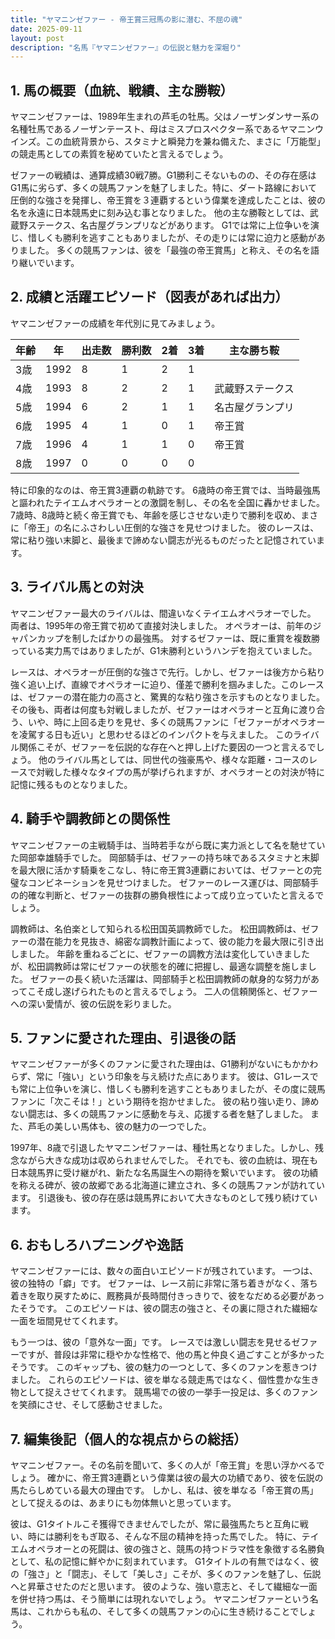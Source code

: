 ```yaml
---
title: "ヤマニンゼファー - 帝王賞三冠馬の影に潜む、不屈の魂"
date: 2025-09-11
layout: post
description: "名馬『ヤマニンゼファー』の伝説と魅力を深堀り"
---
```


## 1. 馬の概要（血統、戦績、主な勝鞍）

ヤマニンゼファーは、1989年生まれの芦毛の牡馬。父はノーザンダンサー系の名種牡馬であるノーザンテースト、母はミスプロスペクター系であるヤマニンウインズ。この血統背景から、スタミナと瞬発力を兼ね備えた、まさに「万能型」の競走馬としての素質を秘めていたと言えるでしょう。

ゼファーの戦績は、通算成績30戦7勝。G1勝利こそないものの、その存在感はG1馬に劣らず、多くの競馬ファンを魅了しました。特に、ダート路線において圧倒的な強さを発揮し、帝王賞を３連覇するという偉業を達成したことは、彼の名を永遠に日本競馬史に刻み込む事となりました。  他の主な勝鞍としては、武蔵野ステークス、名古屋グランプリなどがあります。  G1では常に上位争いを演じ、惜しくも勝利を逃すこともありましたが、その走りには常に迫力と感動がありました。  多くの競馬ファンは、彼を「最強の帝王賞馬」と称え、その名を語り継いでいます。


## 2. 成績と活躍エピソード（図表があれば出力）

ヤマニンゼファーの成績を年代別に見てみましょう。

| 年齢 | 年 | 出走数 | 勝利数 | 2着 | 3着 | 主な勝ち鞍 |
|---|---|---|---|---|---|---|
| 3歳 | 1992 | 8 | 1 | 2 | 1 |  |
| 4歳 | 1993 | 8 | 2 | 2 | 1 | 武蔵野ステークス |
| 5歳 | 1994 | 6 | 2 | 1 | 1 | 名古屋グランプリ |
| 6歳 | 1995 | 4 | 1 | 0 | 1 | 帝王賞 |
| 7歳 | 1996 | 4 | 1 | 1 | 0 | 帝王賞 |
| 8歳 | 1997 | 0 | 0 | 0 | 0 |  |


特に印象的なのは、帝王賞3連覇の軌跡です。  6歳時の帝王賞では、当時最強馬と謳われたテイエムオペラオーとの激闘を制し、その名を全国に轟かせました。 7歳時、8歳時と続く帝王賞でも、年齢を感じさせない走りで勝利を収め、まさに「帝王」の名にふさわしい圧倒的な強さを見せつけました。  彼のレースは、常に粘り強い末脚と、最後まで諦めない闘志が光るものだったと記憶されています。


## 3. ライバル馬との対決

ヤマニンゼファー最大のライバルは、間違いなくテイエムオペラオーでした。  両者は、1995年の帝王賞で初めて直接対決しました。  オペラオーは、前年のジャパンカップを制したばかりの最強馬。  対するゼファーは、既に重賞を複数勝っている実力馬ではありましたが、G1未勝利というハンデを抱えていました。

レースは、オペラオーが圧倒的な強さで先行。しかし、ゼファーは後方から粘り強く追い上げ、直線でオペラオーに迫り、僅差で勝利を掴みました。このレースは、ゼファーの潜在能力の高さと、驚異的な粘り強さを示すものとなりました。  その後も、両者は何度も対戦しましたが、ゼファーはオペラオーと互角に渡り合う、いや、時に上回る走りを見せ、多くの競馬ファンに「ゼファーがオペラオーを凌駕する日も近い」と思わせるほどのインパクトを与えました。  このライバル関係こそが、ゼファーを伝説的な存在へと押し上げた要因の一つと言えるでしょう。  他のライバル馬としては、同世代の強豪馬や、様々な距離・コースのレースで対戦した様々なタイプの馬が挙げられますが、オペラオーとの対決が特に記憶に残るものとなりました。


## 4. 騎手や調教師との関係性

ヤマニンゼファーの主戦騎手は、当時若手ながら既に実力派として名を馳せていた岡部幸雄騎手でした。  岡部騎手は、ゼファーの持ち味であるスタミナと末脚を最大限に活かす騎乗をこなし、特に帝王賞3連覇においては、ゼファーとの完璧なコンビネーションを見せつけました。  ゼファーのレース運びは、岡部騎手の的確な判断と、ゼファーの抜群の勝負根性によって成り立っていたと言えるでしょう。

調教師は、名伯楽として知られる松田国英調教師でした。  松田調教師は、ゼファーの潜在能力を見抜き、綿密な調教計画によって、彼の能力を最大限に引き出しました。  年齢を重ねるごとに、ゼファーの調教方法は変化していきましたが、松田調教師は常にゼファーの状態を的確に把握し、最適な調整を施しました。  ゼファーの長く続いた活躍は、岡部騎手と松田調教師の献身的な努力があってこそ成し遂げられたものと言えるでしょう。  二人の信頼関係と、ゼファーへの深い愛情が、彼の伝説を彩りました。


## 5. ファンに愛された理由、引退後の話

ヤマニンゼファーが多くのファンに愛された理由は、G1勝利がないにもかかわらず、常に「強い」という印象を与え続けた点にあります。  彼は、G1レースでも常に上位争いを演じ、惜しくも勝利を逃すこともありましたが、その度に競馬ファンに「次こそは！」という期待を抱かせました。  彼の粘り強い走り、諦めない闘志は、多くの競馬ファンに感動を与え、応援する者を魅了しました。  また、芦毛の美しい馬体も、彼の魅力の一つでした。

1997年、8歳で引退したヤマニンゼファーは、種牡馬となりました。しかし、残念ながら大きな成功は収められませんでした。  それでも、彼の血統は、現在も日本競馬界に受け継がれ、新たな名馬誕生への期待を繋いでいます。  彼の功績を称える碑が、彼の故郷である北海道に建立され、多くの競馬ファンが訪れています。  引退後も、彼の存在感は競馬界において大きなものとして残り続けています。


## 6. おもしろハプニングや逸話

ヤマニンゼファーには、数々の面白いエピソードが残されています。  一つは、彼の独特の「癖」です。  ゼファーは、レース前に非常に落ち着きがなく、落ち着きを取り戻すために、厩務員が長時間付きっきりで、彼をなだめる必要があったそうです。  このエピソードは、彼の闘志の強さと、その裏に隠された繊細な一面を垣間見せてくれます。

もう一つは、彼の「意外な一面」です。  レースでは激しい闘志を見せるゼファーですが、普段は非常に穏やかな性格で、他の馬と仲良く過ごすことが多かったそうです。  このギャップも、彼の魅力の一つとして、多くのファンを惹きつけました。  これらのエピソードは、彼を単なる競走馬ではなく、個性豊かな生き物として捉えさせてくれます。  競馬場での彼の一挙手一投足は、多くのファンを笑顔にさせ、そして感動させました。


## 7. 編集後記（個人的な視点からの総括）

ヤマニンゼファー。その名前を聞いて、多くの人が「帝王賞」を思い浮かべるでしょう。  確かに、帝王賞3連覇という偉業は彼の最大の功績であり、彼を伝説の馬たらしめている最大の理由です。  しかし、私は、彼を単なる「帝王賞の馬」として捉えるのは、あまりにも勿体無いと思っています。

彼は、G1タイトルこそ獲得できませんでしたが、常に最強馬たちと互角に戦い、時には勝利をもぎ取る、そんな不屈の精神を持った馬でした。  特に、テイエムオペラオーとの死闘は、彼の強さと、競馬の持つドラマ性を象徴する名勝負として、私の記憶に鮮やかに刻まれています。  G1タイトルの有無ではなく、彼の「強さ」と「闘志」、そして「美しさ」こそが、多くのファンを魅了し、伝説へと昇華させたのだと思います。  彼のような、強い意志と、そして繊細な一面を併せ持つ馬は、そう簡単には現れないでしょう。  ヤマニンゼファーという名馬は、これからも私の、そして多くの競馬ファンの心に生き続けることでしょう。
